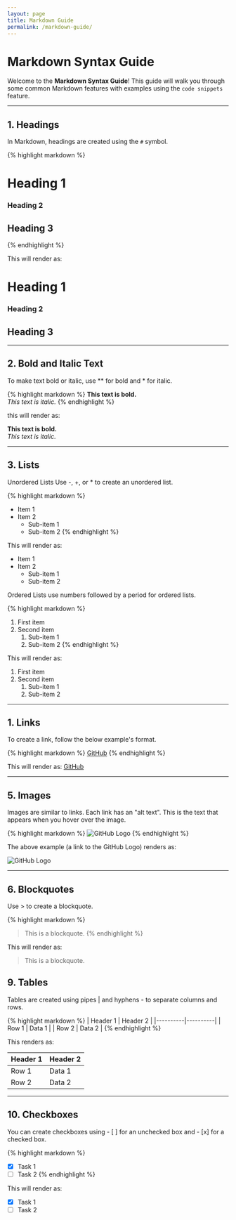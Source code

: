 ```yaml
---
layout: page
title: Markdown Guide
permalink: /markdown-guide/
---
```


# Markdown Syntax Guide

Welcome to the **Markdown Syntax Guide**! This guide will walk you through some common Markdown features with examples using the `code snippets` feature.

---

## 1. Headings

In Markdown, headings are created using the `#` symbol.

{% highlight markdown %}
# Heading 1
### Heading 2
## Heading 3
{% endhighlight %}

This will render as:

# Heading 1
### Heading 2
## Heading 3

---


## 2. Bold and Italic Text
To make text bold or italic, use ** for bold and * for italic.

{% highlight markdown %}
**This text is bold.**  
*This text is italic.*
{% endhighlight %}

this will render as:

**This text is bold.**  
*This text is italic.*


---


## 3. Lists
Unordered Lists
Use -, +, or * to create an unordered list.

{% highlight markdown %}
- Item 1
- Item 2
  - Sub-item 1
  - Sub-item 2
{% endhighlight %}

This will render as:  

- Item 1
- Item 2
  - Sub-item 1
  - Sub-item 2


Ordered Lists use numbers followed by a period for ordered lists.  

{% highlight markdown %}
1. First item
2. Second item
   1. Sub-item 1
   2. Sub-item 2
{% endhighlight %}

This will render as:  
1. First item
2. Second item
   1. Sub-item 1
   2. Sub-item 2


---


## 1. Links
To create a link, follow the below example's format.

{% highlight markdown %}
[GitHub](https://github.com)
{% endhighlight %}

This will render as: [GitHub](https://github.com)


---


## 5. Images
Images are similar to links. Each link has an "alt text". This is the text that appears when you hover over the image.

{% highlight markdown %}
![GitHub Logo](https://github.githubassets.com/images/modules/logos_page/GitHub-Mark.png)
{% endhighlight %}

The above example (a link to the GitHub Logo) renders as:

![GitHub Logo](https://github.githubassets.com/images/modules/logos_page/GitHub-Mark.png)


---

## 6. Blockquotes
Use > to create a blockquote.

{% highlight markdown %}
> This is a blockquote.
{% endhighlight %}

This will render as:

> This is a blockquote.

## 9. Tables
Tables are created using pipes | and hyphens - to separate columns and rows.

{% highlight markdown %}
| Header 1 | Header 2 |
|----------|----------|
| Row 1    | Data 1   |
| Row 2    | Data 2   |
{% endhighlight %}

This renders as:

| Header 1 | Header 2 |
|----------|----------|
| Row 1    | Data 1   |
| Row 2    | Data 2   |


---


## 10. Checkboxes
You can create checkboxes using - [ ] for an unchecked box and - [x] for a checked box.

{% highlight markdown %}
- [x] Task 1
- [ ] Task 2
{% endhighlight %}

This will render as:
- [x] Task 1
- [ ] Task 2
